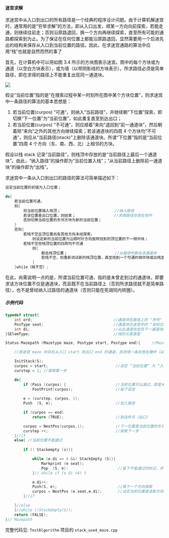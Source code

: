 
#### 迷宫求解

求迷宫中从入口到出口的所有路径是一个经典的程序设计问题。由于计算机解迷宫时，通常用的是“穷举求解”的方法，即从入口出发，顺某一方向向前探索，若能走通，则继续往前走；否则沿原路退回，换一个方向再继续探索，直至所有可能的通路都探索到为止。为了保证在任何位置上都能沿原路退回，显然需要用一个后进先出的结构来保存从入口到当前位置的路径。因此，在求迷宫通路的算法中应用“栈”也就是自然而然的事了

首先，在计算机中可以用如图 3.4 所示的方块图表示迷宮。图中的每个方块或为通道（以空白方块表示），或为墙（以带阴影线的方块表示）。所求路径必须是简单路径，即在求得的路径上不能重复出现同一通道块。

![](https://gitee.com/mayundaze/img_bed/raw/master/20200615172042.png)

假设“当前位置”指的是“在搜索过程中某一时刻所在图中某个方块位置”，则求迷宫中一条路径的算法的基本思想是：

1. 若当前位置(curpos) “可通”，则纳入“当前路径”，并继续朝“下位置”探索，即切换“下一位置”为“当前位置”，如此重复直至到达出口；
2. 若当前位置(curpos) “不可通”，则应顺着“来向”退回到“前一通道块”，然后朝着除“来向”之外的其他方向继续探索；若该通道块的四周 4 个方块均“不可通”，则应从“当前路径(stack)”上删除该通道块。所谓“下位置”指的是“当前位置”四周 4 个方向（东、南、西、北）上相邻的方块。

假设以栈 stack 记录“当前路径”，则栈顶中存放的是“当前路径上最后一个通道块”。由此，“纳入路径”的操作即为“当前位置入栈”；“从当前路径上删除前一通道块”的操作即为“出栈”。

求迷宫中一条从入口到出口的路径的算法可简单描述如下：

```cpp
设定当前位置的初值为入口位置；

do{
    若当前位置可通，
    则{ 
        将当前位置插入栈顶；                        //纳人路径
        若该位置是出口位置，则结束；                 //求得路径存放在栈中
        否则切换当前位置的东邻方块为新的当前位置；
    }
    否则{
        若栈不空且顶位置尚有其他方向未经探索，
            则设定新的当前位置为沿顺时针方向旋转找到的顶位置的下一相邻块；
        若栈不空但栈顶位置的四周均不可通
            则{
                删去栈顶位置；                     //从路径中删去该通道块
                若栈不空，则重新测试新的栈顶位置，直至找到一个可通的相邻块或出栈至栈空；
            }
    }whi1e（械不空）;
```

在此，尚需说明一点的是，所谓当前位置可通，指的是未曾走到过的通道块，即要求该方块位置不仅是通道块，而且既不在当前路径上（否则所求路径就不是简单路径），也不是曾经纳入过路径的通道块（否则只能在死胡同内转圈）。

##### 示例代码

```cpp
typedef struct{
    int ord;                                    //通道块在路径上的 "序号"
    PosType seat;                               //通道块在迷宫中的 "坐标位置"
    int di;                                     //从此通道块走向下一通道块的“方向 
}SElemType;                                     //栈的元素类型

Status Mazepath (Mazetype maze, Postype start, Postype end){     //Maze : [meɪz] 迷宫

    //若迷官 maze 中存在从入口 start 到出口 end 的通道，则求得一条存放在機中（从栈底到栈顶），并返回 TRUE；否则返回 FALSE

    InitStack(S); 
    curpos = start;                              //设定 “当前位置“ 为 “入口位置
    curstep = 1; //探索第一步

    do{
        if (Pass (curpos) {                      //当前位置可以通过，即是未曾走到过的通道块
            FootPrint(curpos);                   //留下足迹
        
        e = (curstep, curpos, 1);
        Push  (S, e);                            //加入路径

        if (curpos == end) 
            return (TRUE);                       //到达终点（出口）

        curpos = NextPos(curpos,1);              //下一位置是当前位置的东邻
        curstep ++;                              //探索下一步
    }//if
    else{ //当前位置不能通过 
    
        if (! Stackempty (s)){

            while (e.di == 4 &&! StackEmpty (S)){
                Markprint (e seat); 
                Pop  (S, e):                      //留下不能通过的标记，并退回一步 
            }// while if (e di <4) t

            e.di++: 
            Push(S, e);                           //换下一个方向探索
            curpos = NextPos (e.seat,e.di);       //设定当前位置是该新方向上的相邻块
        }//if

    }//else
    }//while (!StackEmpty(S));
    return (FALSE);
}// Mazepath
```

完整代码见: `TestAlgorithm` 项目的 `stack_use4_maze.cpp`
